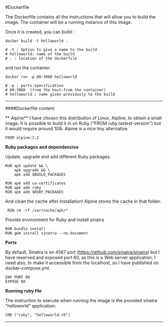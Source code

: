 #Dockerfile

The Dockerfile contains all the instructions that will allow you to build the image. The container will be a running instance of this image.

Once it is created, you can build :

	docker build -t helloworld .
	
	# -t : Option to give a name to the build
	# helloworld: name of the build
	# . : location of the dockerfile

and run the container:

	docker run -p 80:3000 helloworld
	
	# -p : ports specification
	# 80:3000  (from the host:from the container)
	# helloworld : name given previously to the build 

***

####Dockerfile content

** Alpine**
I have chosen this distribution of Linux, Alpline, to obtain a small image. It is possible to build it in on Ruby ("FROM ruby:lastest-version") but it would require around 1GB. Alpine is a nice tiny alternative.

	FROM alpine:3.2

**Ruby packages and dependencies**

Update, upgrade and add different Ruby packages.

	RUN apk update && \
		apk upgrade && \
		apk add $BUILD_PACKAGES
	
	RUN apk add ca-certificates 
	RUN apk add ruby 
	RUN apk add $RUBY_PACKAGES
	
And clean the cache after installation! Alpine stores the cache in that folder.

	 RUN rm -rf /var/cache/apk/*
	 
Provide environment for Ruby and install sinatra

	RUN bundle install
	RUN gem install sinatra --no-document

**Ports**

By default, Sinatra is on 4567 port (https://github.com/sinatra/sinatra) but I have reserved and exposed port 80, as this is a Web server application. I need also, to make it accessible from the localhost, so I have published on docker-compose.yml.

	ENV PORT 80
	EXPOSE 80

**Running ruby file**

The instruction to execute when running the image is the provided sinatra "helloworld" application:

	CMD ["ruby", "helloworld.rb"]

***
	 


	